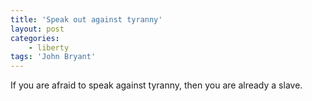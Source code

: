 ```yaml
---
title: 'Speak out against tyranny'
layout: post
categories:
    - liberty
tags: 'John Bryant'
---
```


If you are afraid to speak against tyranny, then you are already a slave.